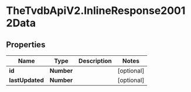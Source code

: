 # TheTvdbApiV2.InlineResponse20012Data

## Properties
Name | Type | Description | Notes
------------ | ------------- | ------------- | -------------
**id** | **Number** |  | [optional] 
**lastUpdated** | **Number** |  | [optional] 


